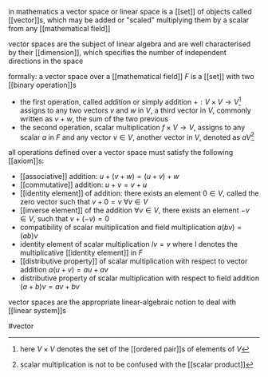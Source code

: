 in mathematics a vector space or linear  space is a [[set]] of objects called [[vector]]s,  which may be added or "scaled" multiplying them by a scalar from any [[mathematical field]]

vector spaces are the subject of linear algebra and are well characterised by their [[dimension]], which specifies the number of independent directions in the space

formally:
a vector space over a [[mathematical field]] $F$ is a [[set]] with two [[binary operation]]s
- the first operation, called addition or simply addition $+ : V\times V\rightarrow V$[^1] assigns to any two vectors $v$ and $w$ in $V$, a third vector in $V$, commonly written as $v+w$, the sum of the two previous
- the second operation, scalar multiplication $f\times V\rightarrow V$, assigns  to any scalar $a$ in $F$ and any vector $v \in V$, another vector in $V$, denoted as $aV$[^2] 

all operations defined over a vector space must satisfy the following [[axiom]]s:
- [[associative]] addition:
	$u+(v+w)=(u+v)+w$
- [[commutative]] addition:
	$u+v=v+u$
- [[identity element]] of addition:
  there exists an element $0\in V$, called the zero vector such that $v+0=v\ \forall v\in V$
- [[inverse element]] of the addition
  $\forall v\in V$, there exists an element $-v \in V$, such that $v+(-v)=0$
- compatibility of scalar multiplication and field multiplication
  $a(bv)=(ab)v$
- identity element of scalar multiplication
  $lv = v$ where l denotes the multiplicative [[identity element]] in $F$
- [[distributive property]] of scalar multiplication with respect to vector addition
  $a(u+v)=au+av$
- distributive property of scalar multiplication with respect to field addition
  $(a+b)v = av+bv$


vector spaces are the appropriate linear-algebraic notion to deal with [[linear system]]s 

[^1]: here $V\times V$ denotes the set of the [[ordered pair]]s of elements of $V$
[^2]: scalar multiplication is not to be confused with the [[scalar product]]

#vector 